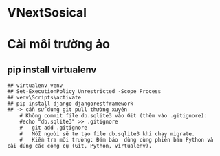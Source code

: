 # VNextSosical
 # Cài môi trường ảo
  ## pip install virtualenv
	## virtualenv venv
	## Set-ExecutionPolicy Unrestricted -Scope Process
	## venv\Scripts\activate
	## pip install django djangorestframework
	## -> cần sử dụng git pull thường xuyên
		# Không commit file db.sqlite3 vào Git (thêm vào .gitignore):
		#echo "db.sqlite3" >> .gitignore
		#	git add .gitignore
		#	Mỗi người sẽ tự tạo file db.sqlite3 khi chạy migrate.
		#	Kiểm tra môi trường: Đảm bảo  dùng cùng phiên bản Python và cài đúng các công cụ (Git, Python, virtualenv).
